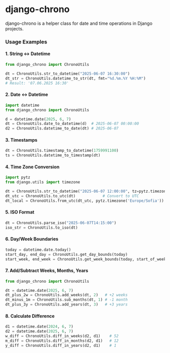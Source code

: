 # django-chrono

django-chrono is a helper class for date and time operations in Django projects.

### Usage Examples


#### 1. String ↔ Datetime

```python
from django_chrono import ChronoUtils

dt = ChronoUtils.str_to_datetime("2025-06-07 16:30:00")
dt_str = ChronoUtils.datetime_to_str(dt, fmt="%d.%m.%Y %H:%M")
# Result: '07.06.2025 16:30'
```

#### 2. Date ↔ Datetime

```python
import datetime
from django_chrono import ChronoUtils

d = datetime.date(2025, 6, 7)
dt = ChronoUtils.date_to_datetime(d)  # 2025-06-07 00:00:00
d2 = ChronoUtils.datetime_to_date(dt) # 2025-06-07
```

#### 3. Timestamps

```python
dt = ChronoUtils.timestamp_to_datetime(1759991100)
ts = ChronoUtils.datetime_to_timestamp(dt)
```

#### 4. Time Zone Conversion

```python
import pytz
from django.utils import timezone

dt = ChronoUtils.str_to_datetime("2025-06-07 12:00:00", tz=pytz.timezone('Europe/Sofia'))
dt_utc = ChronoUtils.to_utc(dt)            # Convert to UTC
dt_local = ChronoUtils.from_utc(dt_utc, pytz.timezone('Europe/Sofia'))  # Convert back
```

#### 5. ISO Format

```python
dt = ChronoUtils.parse_iso("2025-06-07T14:15:00")
iso_str = ChronoUtils.to_iso(dt)
```

#### 6. Day/Week Boundaries

```python
today = datetime.date.today()
start_day, end_day = ChronoUtils.get_day_bounds(today)
start_week, end_week = ChronoUtils.get_week_bounds(today, start_of_week=0)  # Monday
```

#### 7. Add/Subtract Weeks, Months, Years

```python
from django_chrono import ChronoUtils

dt = datetime.date(2025, 6, 7)
dt_plus_2w = ChronoUtils.add_weeks(dt, 2)   # +2 weeks
dt_minus_1m = ChronoUtils.sub_months(dt, 1) # -1 month
dt_plus_3y = ChronoUtils.add_years(dt, 3)   # +3 years
```

#### 8. Calculate Difference

```python
d1 = datetime.date(2024, 6, 7)
d2 = datetime.date(2025, 6, 7)
w_diff = ChronoUtils.diff_in_weeks(d2, d1)    # 52
m_diff = ChronoUtils.diff_in_months(d2, d1)   # 12
y_diff = ChronoUtils.diff_in_years(d2, d1)    # 1
```
